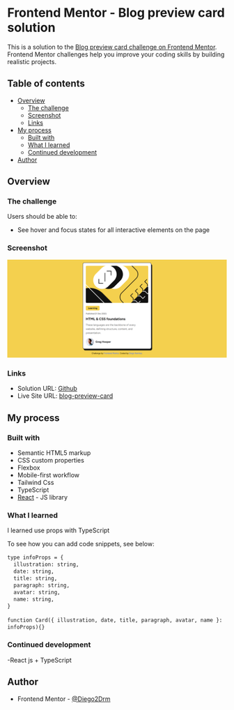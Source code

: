 # Frontend Mentor - Blog preview card solution

This is a solution to the [Blog preview card challenge on Frontend Mentor](https://www.frontendmentor.io/challenges/blog-preview-card-ckPaj01IcS). Frontend Mentor challenges help you improve your coding skills by building realistic projects. 

## Table of contents

- [Overview](#overview)
  - [The challenge](#the-challenge)
  - [Screenshot](#screenshot)
  - [Links](#links)
- [My process](#my-process)
  - [Built with](#built-with)
  - [What I learned](#what-i-learned)
  - [Continued development](#continued-development)
- [Author](#author)

## Overview

### The challenge

Users should be able to:

- See hover and focus states for all interactive elements on the page

### Screenshot

![](./src/images/blog-preview-card.jpg)

### Links

- Solution URL: [Github](https://github.com/Diego2Drm/-Blog-preview-card)
- Live Site URL: [blog-preview-card](https://blog-preview-card-diego-2d.netlify.app/)

## My process

### Built with

- Semantic HTML5 markup
- CSS custom properties
- Flexbox
- Mobile-first workflow
- Tailwind Css
- TypeScript
- [React](https://reactjs.org/) - JS library

### What I learned
I learned use props with TypeScript

To see how you can add code snippets, see below:

```tsx
type infoProps = {
  illustration: string,
  date: string,
  title: string,
  paragraph: string, 
  avatar: string,
  name: string,
}

function Card({ illustration, date, title, paragraph, avatar, name }: infoProps){}
```

### Continued development

-React js + TypeScript

## Author

- Frontend Mentor - [@Diego2Drm](https://www.frontendmentor.io/profile/Diego2Drm)